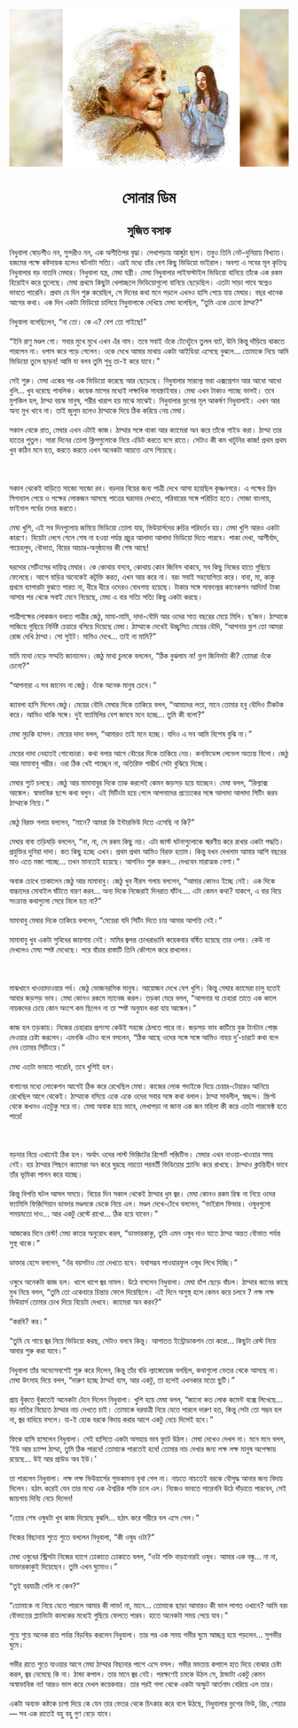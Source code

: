 <div align=center> <img src="../../metadata/images/rabibasariya/সোনার-ডিম.jpg" align="center" ></div>
<h1 align=center>সোনার ডিম</h1>
<h2 align=center>সুজিত বসাক</h2>
নিধুবালা ষোড়শীও নন, সুন্দরীও নন, এক অশীতিপর বৃদ্ধা। লেখাপড়ায় আঙ্গুঠা ছাপ। তবুও তিনি নেট-দুনিয়ায় বিখ্যাত। হজমের পক্ষে কষ্টদায়ক হলেও ঘটনাটা সত্যি। এরই মধ্যে তাঁর বেশ কিছু ভিডিয়ো ভাইরাল। অবশ্য এ সবের মূল কৃতিত্ব নিধুবালার বড় নাতনি মেঘার। নিধুবালা যন্ত্র, মেঘা যন্ত্রী। মেঘা নিধুবালার লাইফস্টাইল ভিডিয়ো বানিয়ে তাঁকে এক রকম হিরোইন করে তুলেছে। মেঘা প্রথমে কিছুটা খেলাচ্ছলে ভিডিয়োগুলো বানিয়ে ছেড়েছিল। এতটা সাড়া পাবে স্বপ্নেও ভাবতে পারেনি। প্রথম যে দিন শুরু করেছিল, সে দিনের কথা মনে পড়লে এখনও হাসি পেয়ে যায় মেঘার। বছর খানেক আগের কথা। এক দিন একটা ভিডিয়ো চালিয়ে নিধুবালাকে দেখিয়ে মেঘা বলেছিল, “তুমি একে চেনো ঠাম্মা?”<br> <br>নিধুবালা বলেছিলেন, “না তো। কে এ? বেশ তো গাইছে!”<br> <br>“ইনি রাণু মণ্ডল গো। সবার মুখে মুখে এখন এঁর নাম। তবে সবাই ওঁকে টেনেটুনে তুলল বটে, উনি কিন্তু দাঁড়িয়ে থাকতে পারলেন না। ধপাস করে পড়ে গেলেন। ওকে দেখে আমার মাথায় একটা আইডিয়া এসেছে বুঝলে…  তোমাকে নিয়ে আমি ভিডিয়ো তুলে ছাড়ব!  আমি যা বলব তুমি শুধু তা-ই করে যাবে।”<br> <br>সেই শুরু। মেঘা একের পর এক ভিডিয়ো করেছে আর ছেড়েছে। নিধুবালার সারল্যে ভরা এক্সপ্রেশন আর আধো আধো বুলি…  খুব ধরেছে পাবলিক। কয়েক মাসের মধ্যেই লক্ষাধিক সাবস্ক্রাইবার। মেঘা এখন টাকাও পাচ্ছে ভালই। তবে মুশকিল হল, ঠাম্মা বয়স্ক মানুষ,  শরীর খারাপ হয় মাঝে মাঝেই। নিধুবালার ভ্লগের মূল আকর্ষণ নিধুবালাই। এখন আর অন্য মুখ খাবে না। তাই জুলুম হলেও ঠাম্মাকে দিয়ে ঠিক করিয়ে নেয় মেঘা।<br> <br>সকাল থেকে রাত, মেঘার এখন এটাই কাজ। ঠাম্মার সঙ্গে থাকা আর ক্যামেরা অন করে তাঁকে গাইড করা। ঠাম্মা তার হাতের পুতুল। সারা দিনের তোলা ক্লিপগুলোকে নিয়ে এডিট করতে বসে রাতে। সেটাও কী কম খাটুনির কাজ!  প্রথম প্রথম খুব কঠিন মনে হত, করতে করতে এখন অনেকটা আয়ত্তে এসে গিয়েছে।<br> <br><br> <br>সকাল থেকেই বাড়িতে সাজো সাজো রব। বড়দার বিয়ের জন্য পাত্রী দেখে আসা হয়েছিল কৃষ্ণনগরে। এ পক্ষের গ্রিন সিগন্যাল পেয়ে ও পক্ষের লোকজন আসছে পাত্রের ঘরদোর দেখতে, পরিবারের সঙ্গে পরিচিত হতে। সোজা বাংলায়, ফাইনাল পর্বের তদন্ত করতে।<br> <br>মেঘা খুশি, এই সব দিনগুলোয় জমিয়ে ভিডিয়ো তোলা যায়, ভিউয়ার্সদের রুচির পরিবর্তন হয়। মেঘা খুশি আরও একটা কারণে। বিয়েটা লেগে গেলে শেষ না হওয়া পর্যন্ত প্রচুর আলাদা আলাদা ভিডিয়ো দিতে পারবে। পাকা দেখা, আশীর্বাদ,  গায়েহলুদ, বৌভাত,  বিয়ের আচার-অনুষ্ঠানের কী শেষ আছে!<br> <br>ঘরদোর সেটিংসের দায়িত্ব মেঘার। কে কোথায় বসবে, কোথায় কোন জিনিস থাকবে,  সব কিছু নিজের হাতে গুছিয়ে ফেলেছে। আগে বাড়ির অনেকেই কটূক্তি করত, এখন আর করে না। বরং সবাই সহযোগিতা করে। বাবা, মা, কাকু প্রথমে ব্যাপারটা বুঝতে পারত না, ধীরে ধীরে ওদেরও বোধগম্য হয়েছে। টাকার সঙ্গে সাফল্যের কানেকশন আদিম! টাকা আসার পর থেকে সবাই মেনে নিয়েছে, মেঘা এ বার সত্যি সত্যি কিছু একটা করছে।<br> <br>পাত্রীপক্ষের লোকজন বলতে পাত্রীর জেঠু,  মামা-মামি,  দাদা-বৌদি আর ওদের সাত বছরের মেয়ে মিলি। ছ’জন। ঠাম্মাকে সাজিয়ে গুছিয়ে নির্দিষ্ট চেয়ারে বসিয়ে দিয়েছে মেঘা। ঠাম্মাকে দেখেই উচ্ছ্বসিত মেয়ের বৌদি, “আপনার ভ্লগ তো আমরা রোজ দেখি ঠাম্মা। সো সুইট। মামিও দেখে…  তাই না মামি?”<br> <br>মামি মাথা নেড়ে সম্মতি জানালেন। জেঠু মাথা চুলকে বললেন, “ঠিক বুঝলাম না!  ভ্লগ জিনিসটা কী? তোমরা ওঁকে চেনো?”<br> <br>“আপনারা এ সব জানেন না জেঠু। ওঁকে অনেক মানুষ চেনে।”<br> <br>ক্যাবলা হাসি দিলেন জেঠু। মেয়ের বৌদি মেঘার দিকে তাকিয়ে বলল, “আমাদের লতা, মানে তোমার হবু বৌদিও টিকটক করে। আমিও থাকি সঙ্গে। দুই ফ্যামিলির বেশ জমবে মনে হচ্ছে…  তুমি কী বলো?”<br> <br>মেঘা মুচকি হাসল। মেয়ের দাদা বলল, “আমারও তাই মনে হচ্ছে। যদিও এ সব আমি বিশেষ বুঝি না।”<br> <br>মেয়ের দাদা নেহাতই গোবেচারা। কথা বলার আগে বৌয়ের দিকে তাকিয়ে নেয়। কনফিডেন্স লেভেল অত্যন্ত বিলো। জেঠু আর মামাবাবু গম্ভীর। ওরা ঠিক খেই পাচ্ছেন না,  অতিরিক্ত গাম্ভীর্য সেটা বুঝিয়ে দিচ্ছে।<br> <br>মেঘার শ্যুট চলছে। জেঠু আর মামাবাবুর দিকে তাক করলেই কেমন জড়সড় হয়ে যাচ্ছেন। মেঘা বলল, “রিল্যাক্স আঙ্কেল। স্বাভাবিক ছন্দে কথা বলুন। এই মিটিংটা হয়ে গেলে আপনাদের প্রত্যেকের সঙ্গে আলাদা আলাদা সিটিং করব ঠাম্মাকে নিয়ে।”<br> <br>জেঠু বিরক্ত গলায় বললেন, “মানে? আমরা কি ইন্টারভিউ দিতে এসেছি না কি?”<br> <br>মেঘার বাবা তড়িঘড়ি বললেন, “না, না, সে রকম কিছু নয়। এটা জাস্ট ঘটনাগুলোকে স্মরণীয় করে রাখার একটা পদ্ধতি। প্রযুক্তির দুনিয়া দাদা। কত কিছু হচ্ছে এখন। প্রথম প্রথম আমিও বিরক্ত হতাম। কিন্তু যখন দেখলাম আমার আশি বছরের মাও এতে মজা পাচ্ছে…  তখন মানতেই হয়েছে। আপনিও শুরু করুন…  দেখবেন মারাত্মক নেশা।”<br> <br>অবাক চোখে তাকালেন জেঠু আর মামাবাবু। জেঠু খুব নীরস গলায় বললেন, “আমার কোনও ইচ্ছে নেই। এক দিকে বাচ্চাদের মোবাইল ঘাঁটতে বারণ করব…  অন্য দিকে নিজেরাই দিনরাত ঘাঁটব…. এটা কেমন কথা?  যাকগে, এ বার বিয়ে সংক্রান্ত কথাগুলো সেরে নিলে হত না?”<br> <br>মামাবাবু মেঘার দিকে তাকিয়ে বললেন, “মেয়েরা যদি সিটিং দিতে চায় আমার আপত্তি নেই।”<br> <br>মামাবাবু খুব একটা সুবিধের জায়গায় নেই। মামির জ্বলন্ত চোখরাঙানি কয়েকবার বর্ষিত হয়েছে তার ওপর। কেউ না দেখলেও মেঘা স্পষ্ট দেখেছে। পরে বাঁচার রাস্তাটি তিনি কৌশলে করে রাখলেন।<br> <br><br> <br>মাঝখানে খাওয়াদাওয়ার পর্ব। জেঠু ভোজনরসিক মানুষ। আয়োজন দেখে বেশ খুশি। কিন্তু মেঘার ক্যামেরা চালু হতেই আবার জড়সড় ভাব। মেঘা কোনও রকমে ম্যানেজ করল। তড়কা মেরে বলল, “আপনার যা চেহারা তাতে এক কালে নায়কদের চেয়ে কোন অংশে কম ছিলেন না তা স্পষ্ট অনুমান করা যায় আঙ্কেল।”<br> <br>কাজ হল তড়কায়। নিজের চেহারার প্রশংসা কেউই সহজে ঠেলতে পারে না। জড়সড় ভাব কাটিয়ে বুক টানটান পোজ় দেওয়ার চেষ্টা করলেন। এমনকি এটাও বলে বসলেন, “ঠিক আছে ওদের সঙ্গে সঙ্গে আমিও নাহয় দু’-চারটে কথা বলে দেব তোমার সিটিংয়ে।”<br> <br>মেঘা এতটা ভাবতে পারেনি, তবে খুশিই হল।<br> <br>বাগানের মধ্যে লোকেশন আগেই ঠিক করে রেখেছিল মেঘা। কাজের লোক গদাইকে দিয়ে চেয়ার-টেয়ারও আনিয়ে রেখেছিল আগে থেকেই। ঠাম্মাকে বসিয়ে একে একে ওদের সবার সঙ্গে কথা বলাল। ঠাম্মা সাবলীল, স্বচ্ছন্দ। স্ক্রিপ্ট থেকে কখনও এতটুকু সরে না। মেঘা অবাক হয়ে ভাবে, লেখাপড়া না জানা এক জন মহিলা কী করে এতটা পারফেক্ট হতে পারে!<br> <br><br> <br>বড়দার বিয়ে এখানেই ঠিক হল। অর্থাৎ ওদের লাস্ট ভিজ়িটের রিপোর্ট পজ়িটিভ। মেঘার এখন নাওয়া-খাওয়ার সময় নেই। হয় ঠাম্মার পিছনে ক্যামেরা অন করে ঘুরছে নয়তো পরবর্তী ভিডিয়োর প্ল্যানিং করে রাখছে। ঠাম্মাও ক্লান্তিহীন ভাবে তাঁর ভূমিকা পালন করে যাচ্ছে।<br> <br>কিন্তু বিপত্তি ঘটল আসল সময়ে। বিয়ের দিন সকাল থেকেই ঠাম্মার ধুম জ্বর। মেঘা কোনও রকম রিস্ক না নিয়ে ওদের ফ্যামিলি ফিজ়িশিয়ান ডাক্তার মণ্ডলকে ডেকে নিয়ে এল। মণ্ডল দেখে-টেখে বললেন, “ভাইরাল ফিভার। ওষুধগুলো সময়মতো দাও…  আর একটু রেস্টে রাখো…  ঠিক হয়ে যাবেন।”<br> <br>আজকের দিনে রেস্ট! মেঘা কাতর অনুরোধ করল, “ডাক্তারকাকু, তুমি এমন ওষুধ দাও যাতে ঠাম্মা অন্তত বৌভাত পর্যন্ত সুস্থ থাকে।”<br> <br>ডাক্তার হেসে বললেন, “ওঁর বয়সটাও তো দেখতে হবে। যথাসম্ভব পাওয়ারফুল ওষুধ লিখে দিচ্ছি।”<br> <br>ওষুধে অনেকটা কাজ হল। ধাপে ধাপে জ্বর নামল। উঠে বসলেন নিধুবালা। মেঘা হাঁপ ছেড়ে বাঁচল। ঠাম্মার কানের কাছে মুখ নিয়ে বলল, “তুমি তো একেবারে চিন্তায় ফেলে দিয়েছিলে। এই দিনে অসুস্থ হলে কেমন করে চলবে ?  লক্ষ লক্ষ ভিউয়ার্স তোমার চোখ দিয়ে বিয়েটা দেখবে। ক্যামেরা অন করব?”<br> <br>“করবি? কর।”<br> <br>“তুমি যে গায়ে জ্বর নিয়ে ভিডিয়ো করছ, সেটাও বলবে কিন্তু। আপাতত ইন্ট্রোডাকশন তো করো... কিছুটা রেস্ট নিয়ে আবার শুরু করা যাবে।”<br> <br>নিধুবালা তাঁর অভ্যেসবশেই শুরু করে দিলেন,  কিন্তু তাঁর বডি ল্যাঙ্গোয়েজ বলছিল, কথাগুলো ভেতর থেকে আসছে না। মেঘা উৎসাহ দিয়ে বলল, “দারুণ হচ্ছে ঠাম্মা! ব্যস, আর একটু, তা হলেই এখনকার মতো ছুটি।”<br> <br>প্রায় ধুঁকতে ধুঁকতেই অনেকটা টেনে দিলেন নিধুবালা। খুশি হয়ে মেঘা বলল, “জানো কত লোক কমেন্ট বক্সে লিখেছে…  বড় নাতির বিয়েতে ঠাম্মার নাচ দেখতে চাই। তোমাকে বরযাত্রী নিয়ে যেতে পারলে দারুণ হত, কিন্তু সেটা তো সম্ভব হল না,  জ্বর বাধিয়ে বসলে। যা-ই হোক বরকে বিদায় করার আগে একটু নেচে দিলেই হবে।”<br> <br>ফিকে হাসি হাসলেন নিধুবালা। সেই হাসিতে একটা অসহায় ভাব ফুটে উঠল। মেঘা দেখেও দেখল না। মনে মনে বলল,  ‘ইউ আর চ্যাম্প ঠাম্মা, তুমি ঠিক পারবে! তোমাকে পারতেই হবে! তোমার নাচ দেখার জন্য লক্ষ লক্ষ মানুষ অপেক্ষায় রয়েছে… উই আর প্রাউড অব ইউ।’<br> <br>তা পারলেন নিধুবালা। লক্ষ লক্ষ ভিউয়ার্সের শুভকামনা বৃথা গেল না। নাচতে নাচতেই বরকে বৌসুদ্ধ আনার জন্য বিদায় দিলেন। হঠাৎ করেই যেন তার মধ্যে এক ঐশ্বরিক শক্তি চলে এল। নিজেও ভাবতে পারেননি উঠে দাঁড়াতে পারবেন, সেই জায়গায় দিব্যি নেচে দিলেন!<br> <br>“তোর শেষ ওষুধটা খুব কাজ দিয়েছে বুঝলি…  হঠাৎ করে শরীরে বল এসে গেল।”<br> <br>নিজের বিছানায় শুতে শুতে বললেন নিধুবালা, “কী ওষুধ ওটা?”<br> <br>মেঘা ওষুধের স্ট্রিপটা নিজের ব্যাগে ঢোকাতে ঢোকাতে বলল, “ওটা শক্তি বাড়ানোরই ওষুধ। আমার এক বন্ধু…  না না, ডাক্তারকাকুই দিয়েছেন। তুমি এখন ঘুমোও।”<br> <br>“তুই বরযাত্রী গেলি না কেন?”<br> <br>“তোমাকে না নিয়ে যেতে পারলে আমার কী লাভ!  না, মানে... তোমাকে ছাড়া আমারও কী ভাল লাগত ওখানে? আমি বরং বৌভাতের প্ল্যানিংটা কালকের মধ্যেই গুছিয়ে ফেলতে পারব। হাতে অনেকটা সময় পেয়ে যাব।”<br> <br>শুয়ে শুয়ে অনেক রাত পর্যন্ত বিড়বিড় করলেন নিধুবালা। তার পর এক সময় গভীর ঘুমে আচ্ছন্ন হয়ে পড়লেন…  সুগভীর ঘুমে।<br> <br>গভীর রাতে শুতে যাওয়ার আগে মেঘা ঠাম্মার বিছানার পাশে এসে বসল। গভীর মমতায় কপালে হাত দিয়ে বোঝার চেষ্টা করল, জ্বর নেমেছে কি না। ঠান্ডা কপাল। তার মানে জ্বর নেই। পরক্ষণেই চমকে উঠল সে,  ঠান্ডাটা একটু কেমন অস্বাভাবিক না! আরও ভাল করে দেখল কয়েকবার। তার পরই গলা থেকে একটা অস্ফুট আর্তনাদ বেরিয়ে এল তার।<br> <br>একটা অব্যক্ত কষ্টকে চাপা দিয়ে কে যেন তার ভেতর থেকে চিৎকার করে বলে উঠছে, নিধুবালার ভ্লগের ভিউ, রিচ, শেয়ার— সব এক রাতেই বহু বহু গুণ বেড়ে যাবে।
